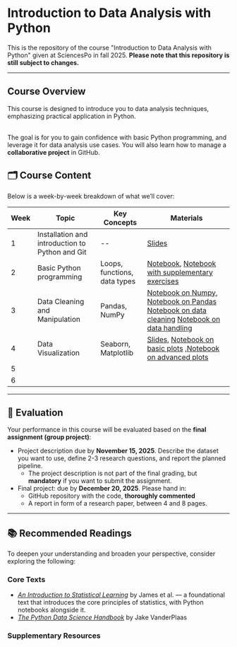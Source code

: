 # Introduction to Data Analysis with Python

This is the repository of the course "Introduction to Data Analysis with Python" given at SciencesPo in fall 2025.
**Please note that this repository is still subject to changes.**

---

## Course Overview

This course is designed to introduce you to data analysis techniques, emphasizing practical application in Python. <br><br>

The goal is for you to gain confidence with basic Python programming, and leverage it for data analysis use cases. You will also learn how to manage a **collaborative project** in GitHub.

## 🗂️ Course Content

Below is a week-by-week breakdown of what we’ll cover:

| Week | Topic | Key Concepts | Materials |
|------|--------|---------------|------------|
| 1 | Installation and introduction to Python and Git | -- | [Slides](Week1/Slides_W1.pdf) |
| 2 | Basic Python programming | Loops, functions, data types | [Notebook](Week2/notebooks/exercises_data_types.ipynb), [Notebook with supplementary exercises](Week2/notebooks/01_intro_python.ipynb) |
| 3 | Data Cleaning and Manipulation | Pandas, NumPy | [Notebook on Numpy](/Week_3/logistic_regression.ipynb), [Notebook on Pandas](Week3/03-02-Pandas_basics.ipynb) [Notebook on data cleaning](Week3/03-03-Missing_Values.ipynb) [Notebook on data handling](Week3/03-04-Pandas_data_analysis.ipynb) |
| 4 | Data Visualization | Seaborn, Matplotlib | [Slides](/Week4/Week4.pdf), [Notebook on basic plots](/Week4/04-01-Visualization-basic-plots.ipynb) ,[Notebook on advanced plots](/Week4/04-02-Advanced_visualization-1.ipynb) 
| 5 |  | 
| 6 |  | 


---

## 🧮 Evaluation

Your performance in this course will be evaluated based on the **final assignment (group project)**:

- Project description due by **November 15, 2025**. Describe the dataset you want to use, define 2-3 research questions, and report the planned pipeline.
    - The project description is not part of the final grading, but **mandatory** if you want to submit the assignment.
- Final project: due by **December 20, 2025**. Please hand in:
    - GitHub repository with the code, **thoroughly commented**
    - A report in form of a research paper, between 4 and 8 pages.

---

## 📚 Recommended Readings

To deepen your understanding and broaden your perspective, consider exploring the following:

### Core Texts
- [*An Introduction to Statistical Learning*](https://www.statlearning.com/) by James et al. — a foundational text that introduces the core principles of statistics, with Python notebooks alongside it.
- [*The Python Data Science Handbook*](https://jakevdp.github.io/PythonDataScienceHandbook/) by Jake VanderPlaas

### Supplementary Resources


